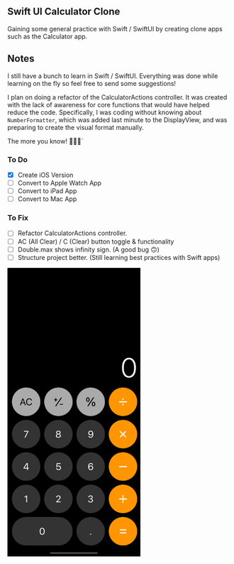 Swift UI Calculator Clone
--------------------

Gaining some general practice with Swift / SwiftUI by creating clone apps such as the Calculator app.


## Notes
I still have a bunch to learn in Swift / SwiftUI. Everything was done while learning on the fly so feel free to send some suggestions!

I plan on doing a refactor of the CalculatorActions controller. It was created with the lack of awareness for core functions that would have helped reduce the code. Specifically, I was coding without knowing about `NumberFormatter`, which was added last minute to the DisplayView, and was preparing to create the visual format manually.

The more you know! 🤷🏾‍♂️`

### To Do
- [x] Create iOS Version
- [ ] Convert to Apple Watch App
- [ ] Convert to iPad App
- [ ] Convert to Mac App

### To Fix
- [ ] Refactor CalculatorActions controller.
- [ ] AC (All Clear) / C (Clear) button toggle & functionality
- [ ] Double.max shows infinity sign. (A good bug 🙃)
- [ ] Structure project better. (Still learning best practices with Swift apps)

<img src="https://github.com/ReyHaynes/SwiftUI-Calculator/blob/master/screenshots/iOS.png" height="650" width="300">